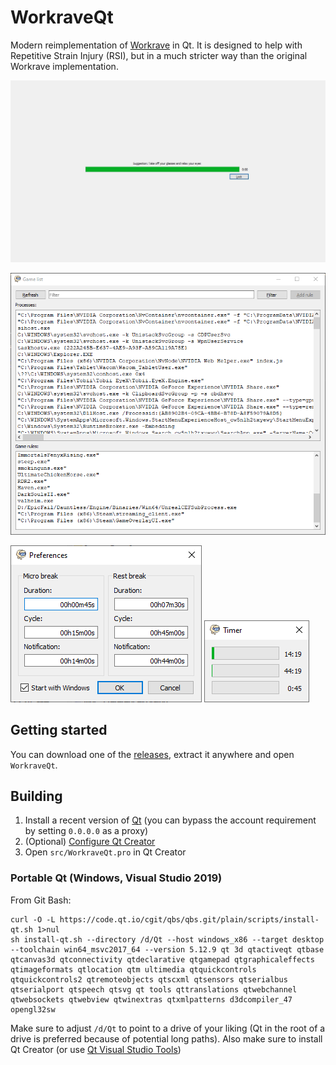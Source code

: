 # WorkraveQt

Modern reimplementation of [Workrave](https://workrave.org) in Qt. It is designed to help with Repetitive Strain Injury (RSI), but in a much stricter way than the original Workrave implementation.

![break](screenshots/break.png)

![game list](screenshots/gamelist.png) 

![preferences](screenshots/preferences.png) ![timer](screenshots/timer.png)

## Getting started

You can download one of the [releases](https://github.com/mrexodia/WorkraveQt/releases), extract it anywhere and open `WorkraveQt`.

## Building

1. Install a recent version of [Qt](https://www.qt.io/offline-installers) (you can bypass the account requirement by setting `0.0.0.0` as a proxy)
2. (Optional) [Configure Qt Creator](https://doc.qt.io/qtcreator/creator-configuring.html)
3. Open `src/WorkraveQt.pro` in Qt Creator

### Portable Qt (Windows, Visual Studio 2019)

From Git Bash:

```
curl -O -L https://code.qt.io/cgit/qbs/qbs.git/plain/scripts/install-qt.sh 1>nul
sh install-qt.sh --directory /d/Qt --host windows_x86 --target desktop --toolchain win64_msvc2017_64 --version 5.12.9 qt 3d qtactiveqt qtbase qtcanvas3d qtconnectivity qtdeclarative qtgamepad qtgraphicaleffects qtimageformats qtlocation qtm ultimedia qtquickcontrols qtquickcontrols2 qtremoteobjects qtscxml qtsensors qtserialbus qtserialport qtspeech qtsvg qt tools qttranslations qtwebchannel qtwebsockets qtwebview qtwinextras qtxmlpatterns d3dcompiler_47 opengl32sw
```

Make sure to adjust `/d/Qt` to point to a drive of your liking (Qt in the root of a drive is preferred because of potential long paths). Also make sure to install Qt Creator (or use [Qt Visual Studio Tools](https://marketplace.visualstudio.com/items?itemName=TheQtCompany.QtVisualStudioTools2019))